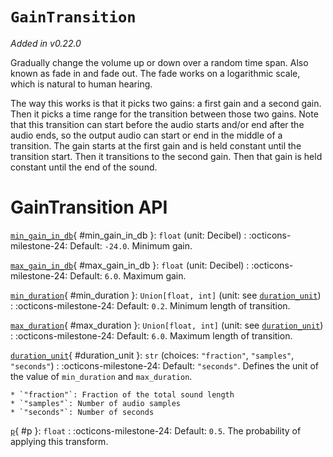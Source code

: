 # `GainTransition`

_Added in v0.22.0_

Gradually change the volume up or down over a random time span. Also known as
fade in and fade out. The fade works on a logarithmic scale, which is natural to
human hearing.

The way this works is that it picks two gains: a first gain and a second gain.
Then it picks a time range for the transition between those two gains.
Note that this transition can start before the audio starts and/or end after the
audio ends, so the output audio can start or end in the middle of a transition.
The gain starts at the first gain and is held constant until the transition start.
Then it transitions to the second gain. Then that gain is held constant until the
end of the sound.

# GainTransition API

[`min_gain_in_db`](#min_gain_in_db){ #min_gain_in_db }: `float` (unit: Decibel)
:   :octicons-milestone-24: Default: `-24.0`. Minimum gain.

[`max_gain_in_db`](#max_gain_in_db){ #max_gain_in_db }: `float` (unit: Decibel)
:   :octicons-milestone-24: Default: `6.0`. Maximum gain.

[`min_duration`](#min_duration){ #min_duration }: `Union[float, int]` (unit: see [`duration_unit`](#duration_unit))
:   :octicons-milestone-24: Default: `0.2`. Minimum length of transition.

[`max_duration`](#max_duration){ #max_duration }: `Union[float, int]` (unit: see [`duration_unit`](#duration_unit))
:   :octicons-milestone-24: Default: `6.0`. Maximum length of transition.

[`duration_unit`](#duration_unit){ #duration_unit }: `str` (choices: `"fraction"`, `"samples"`, `"seconds"`)
:   :octicons-milestone-24: Default: `"seconds"`. Defines the unit of the value of `min_duration` and `max_duration`.
    
    * `"fraction"`: Fraction of the total sound length
    * `"samples"`: Number of audio samples
    * `"seconds"`: Number of seconds

[`p`](#p){ #p }: `float`
:   :octicons-milestone-24: Default: `0.5`. The probability of applying this transform.
